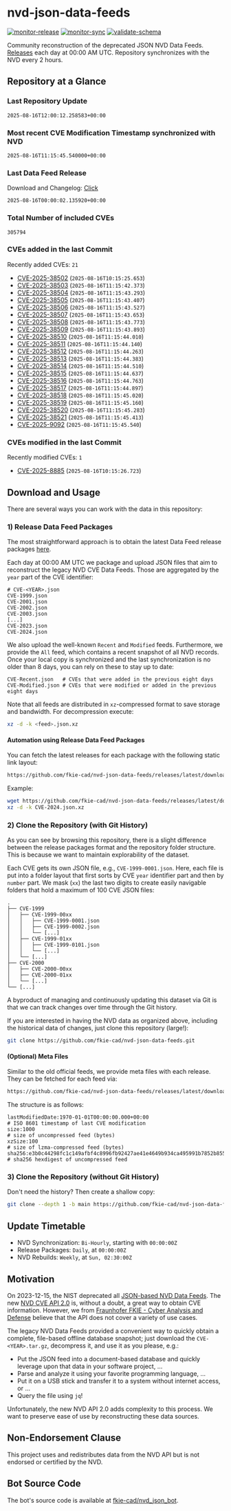 # nvd-json-data-feeds

[![monitor-release](https://github.com/fkie-cad/nvd-json-data-feeds/actions/workflows/monitor_release.yml/badge.svg)](https://github.com/fkie-cad/nvd-json-data-feeds/actions/workflows/monitor_release.yml)
[![monitor-sync](https://github.com/fkie-cad/nvd-json-data-feeds/actions/workflows/monitor_sync.yml/badge.svg)](https://github.com/fkie-cad/nvd-json-data-feeds/actions/workflows/monitor_sync.yml)
[![validate-schema](https://github.com/fkie-cad/nvd-json-data-feeds/actions/workflows/validate_schema.yml/badge.svg)](https://github.com/fkie-cad/nvd-json-data-feeds/actions/workflows/validate_schema.yml)

Community reconstruction of the deprecated JSON NVD Data Feeds.
[Releases](https://github.com/fkie-cad/nvd-json-data-feeds/releases/latest) each day at 00:00 AM UTC.
Repository synchronizes with the NVD every 2 hours.

## Repository at a Glance

### Last Repository Update

```plain
2025-08-16T12:00:12.258583+00:00
```

### Most recent CVE Modification Timestamp synchronized with NVD

```plain
2025-08-16T11:15:45.540000+00:00
```

### Last Data Feed Release

Download and Changelog: [Click](https://github.com/fkie-cad/nvd-json-data-feeds/releases/latest)

```plain
2025-08-16T00:00:02.135920+00:00
```

### Total Number of included CVEs

```plain
305794
```

### CVEs added in the last Commit

Recently added CVEs: `21`

- [CVE-2025-38502](CVE-2025/CVE-2025-385xx/CVE-2025-38502.json) (`2025-08-16T10:15:25.653`)
- [CVE-2025-38503](CVE-2025/CVE-2025-385xx/CVE-2025-38503.json) (`2025-08-16T11:15:42.373`)
- [CVE-2025-38504](CVE-2025/CVE-2025-385xx/CVE-2025-38504.json) (`2025-08-16T11:15:43.293`)
- [CVE-2025-38505](CVE-2025/CVE-2025-385xx/CVE-2025-38505.json) (`2025-08-16T11:15:43.407`)
- [CVE-2025-38506](CVE-2025/CVE-2025-385xx/CVE-2025-38506.json) (`2025-08-16T11:15:43.527`)
- [CVE-2025-38507](CVE-2025/CVE-2025-385xx/CVE-2025-38507.json) (`2025-08-16T11:15:43.653`)
- [CVE-2025-38508](CVE-2025/CVE-2025-385xx/CVE-2025-38508.json) (`2025-08-16T11:15:43.773`)
- [CVE-2025-38509](CVE-2025/CVE-2025-385xx/CVE-2025-38509.json) (`2025-08-16T11:15:43.893`)
- [CVE-2025-38510](CVE-2025/CVE-2025-385xx/CVE-2025-38510.json) (`2025-08-16T11:15:44.010`)
- [CVE-2025-38511](CVE-2025/CVE-2025-385xx/CVE-2025-38511.json) (`2025-08-16T11:15:44.140`)
- [CVE-2025-38512](CVE-2025/CVE-2025-385xx/CVE-2025-38512.json) (`2025-08-16T11:15:44.263`)
- [CVE-2025-38513](CVE-2025/CVE-2025-385xx/CVE-2025-38513.json) (`2025-08-16T11:15:44.383`)
- [CVE-2025-38514](CVE-2025/CVE-2025-385xx/CVE-2025-38514.json) (`2025-08-16T11:15:44.510`)
- [CVE-2025-38515](CVE-2025/CVE-2025-385xx/CVE-2025-38515.json) (`2025-08-16T11:15:44.637`)
- [CVE-2025-38516](CVE-2025/CVE-2025-385xx/CVE-2025-38516.json) (`2025-08-16T11:15:44.763`)
- [CVE-2025-38517](CVE-2025/CVE-2025-385xx/CVE-2025-38517.json) (`2025-08-16T11:15:44.897`)
- [CVE-2025-38518](CVE-2025/CVE-2025-385xx/CVE-2025-38518.json) (`2025-08-16T11:15:45.020`)
- [CVE-2025-38519](CVE-2025/CVE-2025-385xx/CVE-2025-38519.json) (`2025-08-16T11:15:45.160`)
- [CVE-2025-38520](CVE-2025/CVE-2025-385xx/CVE-2025-38520.json) (`2025-08-16T11:15:45.283`)
- [CVE-2025-38521](CVE-2025/CVE-2025-385xx/CVE-2025-38521.json) (`2025-08-16T11:15:45.413`)
- [CVE-2025-9092](CVE-2025/CVE-2025-90xx/CVE-2025-9092.json) (`2025-08-16T11:15:45.540`)


### CVEs modified in the last Commit

Recently modified CVEs: `1`

- [CVE-2025-8885](CVE-2025/CVE-2025-88xx/CVE-2025-8885.json) (`2025-08-16T10:15:26.723`)


## Download and Usage

There are several ways you can work with the data in this repository:

### 1) Release Data Feed Packages

The most straightforward approach is to obtain the latest Data Feed release packages [here](https://github.com/fkie-cad/nvd-json-data-feeds/releases/latest).

Each day at 00:00 AM UTC we package and upload JSON files that aim to reconstruct the legacy NVD CVE Data Feeds.
Those are aggregated by the `year` part of the CVE identifier:

```
# CVE-<YEAR>.json
CVE-1999.json
CVE-2001.json
CVE-2002.json
CVE-2003.json
[...]
CVE-2023.json
CVE-2024.json
```

We also upload the well-known `Recent` and `Modified` feeds.
Furthermore, we provide the `All` feed, which contains a recent snapshot of all NVD records.
Once your local copy is synchronized and the last synchronization is no older than 8 days, you can rely on these to stay up to date:

```plain
CVE-Recent.json   # CVEs that were added in the previous eight days
CVE-Modified.json # CVEs that were modified or added in the previous eight days
```

Note that all feeds are distributed in `xz`-compressed format to save storage and bandwidth.
For decompression execute:

```sh
xz -d -k <feed>.json.xz
```

#### Automation using Release Data Feed Packages

You can fetch the latest releases for each package with the following static link layout:

```sh
https://github.com/fkie-cad/nvd-json-data-feeds/releases/latest/download/CVE-<YEAR>.json.xz
```

Example:

```sh
wget https://github.com/fkie-cad/nvd-json-data-feeds/releases/latest/download/CVE-2024.json.xz
xz -d -k CVE-2024.json.xz
```

### 2) Clone the Repository (with Git History)

As you can see by browsing this repository, there is a slight difference between the release packages format and the repository folder structure.
This is because we want to maintain explorability of the dataset.

Each CVE gets its own JSON file, e.g., `CVE-1999-0001.json`.
Here, each file is put into a folder layout that first sorts by CVE `year` identifier part and then by `number` part.
We mask (`xx`) the last two digits to create easily navigable folders that hold a maximum of 100 CVE JSON files:

```plain
.
├── CVE-1999
│   ├── CVE-1999-00xx
│   │   ├── CVE-1999-0001.json
│   │   ├── CVE-1999-0002.json
│   │   └── [...]
│   ├── CVE-1999-01xx
│   │   ├── CVE-1999-0101.json
│   │   └── [...]
│   └── [...]
├── CVE-2000
│   ├── CVE-2000-00xx
│   ├── CVE-2000-01xx
│   └── [...]
└── [...]
```

A byproduct of managing and continuously updating this dataset via Git is that we can track changes over time through the Git history.

If you are interested in having the NVD data as organized above, including the historical data of changes, just clone this repository (large!):

```sh
git clone https://github.com/fkie-cad/nvd-json-data-feeds.git
```

#### (Optional) Meta Files

Similar to the old official feeds, we provide meta files with each release. They can be fetched for each feed via:

```sh
https://github.com/fkie-cad/nvd-json-data-feeds/releases/latest/download/CVE-<YEAR>.meta
```

The structure is as follows:

```plain
lastModifiedDate:1970-01-01T00:00:00.000+00:00                          # ISO 8601 timestamp of last CVE modification
size:1000                                                               # size of uncompressed feed (bytes)
xzSize:100                                                              # size of lzma-compressed feed (bytes)
sha256:e3b0c44298fc1c149afbf4c8996fb92427ae41e4649b934ca495991b7852b855 # sha256 hexdigest of uncompressed feed
```

### 3) Clone the Repository (without Git History)

Don't need the history? Then create a shallow copy:

```sh
git clone --depth 1 -b main https://github.com/fkie-cad/nvd-json-data-feeds.git
```


## Update Timetable

* NVD Synchronization: `Bi-Hourly`, starting with `00:00:00Z`
* Release Packages: `Daily`, at `00:00:00Z`
* NVD Rebuilds: `Weekly`, at `Sun, 02:30:00Z`


## Motivation

On 2023-12-15, the NIST deprecated all [JSON-based NVD Data Feeds](https://nvd.nist.gov/vuln/data-feeds#divRetirementBanner-1).
The new [NVD CVE API 2.0](https://nvd.nist.gov/developers/vulnerabilities) is, without a doubt, a great way to obtain CVE information.
However, we from [Fraunhofer FKIE - Cyber Analysis and Defense](https://www.fkie.fraunhofer.de/en/departments/cad.html) believe that the API does not cover a variety of use cases.

The legacy NVD Data Feeds provided a convenient way to quickly obtain a complete, file-based offline database snapshot; just download the `CVE-<YEAR>.tar.gz`, decompress it, and use it as you please, e.g.:

- Put the JSON feed into a document-based database and quickly leverage upon that data in your software project, ...
- Parse and analyze it using your favorite programming language, ...
- Put it on a USB stick and transfer it to a system without internet access, or ...
- Query the file using `jq`!

Unfortunately, the new NVD API 2.0 adds complexity to this process.
We want to preserve ease of use by reconstructing these data sources.

## Non-Endorsement Clause

This project uses and redistributes data from the NVD API but is not endorsed or certified by the NVD.

## Bot Source Code

The bot's source code is available at [fkie-cad/nvd\_json\_bot](https://github.com/fkie-cad/nvd_json_bot).